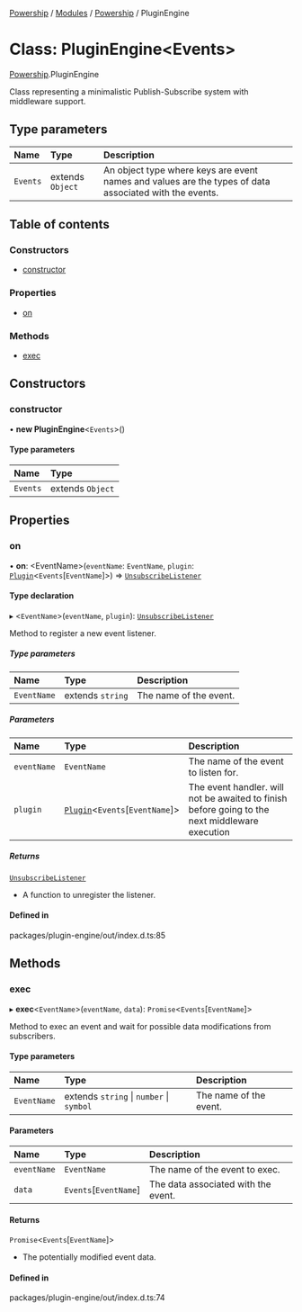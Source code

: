 [Powership](../README.md) / [Modules](../modules.md) / [Powership](../modules/Powership.md) / PluginEngine

# Class: PluginEngine<Events\>

[Powership](../modules/Powership.md).PluginEngine

Class representing a minimalistic Publish-Subscribe system with middleware support.

## Type parameters

| Name | Type | Description |
| :------ | :------ | :------ |
| `Events` | extends `Object` | An object type where keys are event names and values are the types of data associated with the events. |

## Table of contents

### Constructors

- [constructor](Powership.PluginEngine.md#constructor)

### Properties

- [on](Powership.PluginEngine.md#on)

### Methods

- [exec](Powership.PluginEngine.md#exec)

## Constructors

### constructor

• **new PluginEngine**<`Events`\>()

#### Type parameters

| Name | Type |
| :------ | :------ |
| `Events` | extends `Object` |

## Properties

### on

• **on**: <EventName\>(`eventName`: `EventName`, `plugin`: [`Plugin`](../modules/Powership.md#plugin)<`Events`[`EventName`]\>) => [`UnsubscribeListener`](../modules/Powership.md#unsubscribelistener)

#### Type declaration

▸ <`EventName`\>(`eventName`, `plugin`): [`UnsubscribeListener`](../modules/Powership.md#unsubscribelistener)

Method to register a new event listener.

##### Type parameters

| Name | Type | Description |
| :------ | :------ | :------ |
| `EventName` | extends `string` | The name of the event. |

##### Parameters

| Name | Type | Description |
| :------ | :------ | :------ |
| `eventName` | `EventName` | The name of the event to listen for. |
| `plugin` | [`Plugin`](../modules/Powership.md#plugin)<`Events`[`EventName`]\> | The event handler. will not be awaited to finish before going to the next middleware execution |

##### Returns

[`UnsubscribeListener`](../modules/Powership.md#unsubscribelistener)

- A function to unregister the listener.

#### Defined in

packages/plugin-engine/out/index.d.ts:85

## Methods

### exec

▸ **exec**<`EventName`\>(`eventName`, `data`): `Promise`<`Events`[`EventName`]\>

Method to exec an event and wait for possible data modifications from subscribers.

#### Type parameters

| Name | Type | Description |
| :------ | :------ | :------ |
| `EventName` | extends `string` \| `number` \| `symbol` | The name of the event. |

#### Parameters

| Name | Type | Description |
| :------ | :------ | :------ |
| `eventName` | `EventName` | The name of the event to exec. |
| `data` | `Events`[`EventName`] | The data associated with the event. |

#### Returns

`Promise`<`Events`[`EventName`]\>

- The potentially modified event data.

#### Defined in

packages/plugin-engine/out/index.d.ts:74
